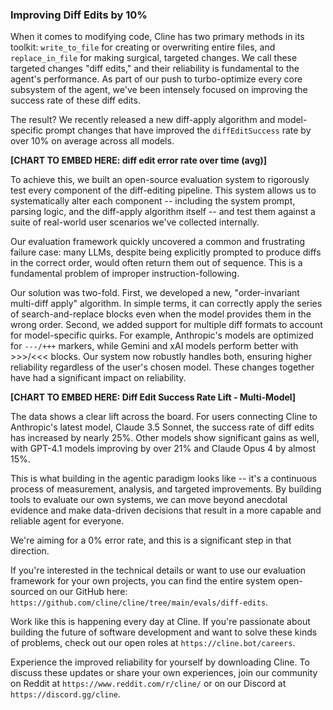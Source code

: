 ### Improving Diff Edits by 10%

When it comes to modifying code, Cline has two primary methods in its toolkit: `write_to_file` for creating or overwriting entire files, and `replace_in_file` for making surgical, targeted changes. We call these targeted changes "diff edits," and their reliability is fundamental to the agent's performance. As part of our push to turbo-optimize every core subsystem of the agent, we've been intensely focused on improving the success rate of these diff edits.

The result? We recently released a new diff-apply algorithm and model-specific prompt changes that have improved the `diffEditSuccess` rate by over 10% on average across all models.

**[CHART TO EMBED HERE: diff edit error rate over time (avg)]**

To achieve this, we built an open-source evaluation system to rigorously test every component of the diff-editing pipeline. This system allows us to systematically alter each component -- including the system prompt, parsing logic, and the diff-apply algorithm itself -- and test them against a suite of real-world user scenarios we've collected internally.

Our evaluation framework quickly uncovered a common and frustrating failure case: many LLMs, despite being explicitly prompted to produce diffs in the correct order, would often return them out of sequence. This is a fundamental problem of improper instruction-following.

Our solution was two-fold. First, we developed a new, "order-invariant multi-diff apply" algorithm. In simple terms, it can correctly apply the series of search-and-replace blocks even when the model provides them in the wrong order. Second, we added support for multiple diff formats to account for model-specific quirks. For example, Anthropic's models are optimized for `---/+++` markers, while Gemini and xAI models perform better with >>>/<<< blocks. Our system now robustly handles both, ensuring higher reliability regardless of the user's chosen model. These changes together have had a significant impact on reliability.

**[CHART TO EMBED HERE: Diff Edit Success Rate Lift - Multi-Model]**

The data shows a clear lift across the board. For users connecting Cline to Anthropic's latest model, Claude 3.5 Sonnet, the success rate of diff edits has increased by nearly 25%. Other models show significant gains as well, with GPT-4.1 models improving by over 21% and Claude Opus 4 by almost 15%.

This is what building in the agentic paradigm looks like -- it's a continuous process of measurement, analysis, and targeted improvements. By building tools to evaluate our own systems, we can move beyond anecdotal evidence and make data-driven decisions that result in a more capable and reliable agent for everyone.

We're aiming for a 0% error rate, and this is a significant step in that direction.

If you're interested in the technical details or want to use our evaluation framework for your own projects, you can find the entire system open-sourced on our GitHub here: `https://github.com/cline/cline/tree/main/evals/diff-edits`.

Work like this is happening every day at Cline. If you're passionate about building the future of software development and want to solve these kinds of problems, check out our open roles at `https://cline.bot/careers`.

Experience the improved reliability for yourself by downloading Cline. To discuss these updates or share your own experiences, join our community on Reddit at `https://www.reddit.com/r/cline/` or on our Discord at `https://discord.gg/cline`.
